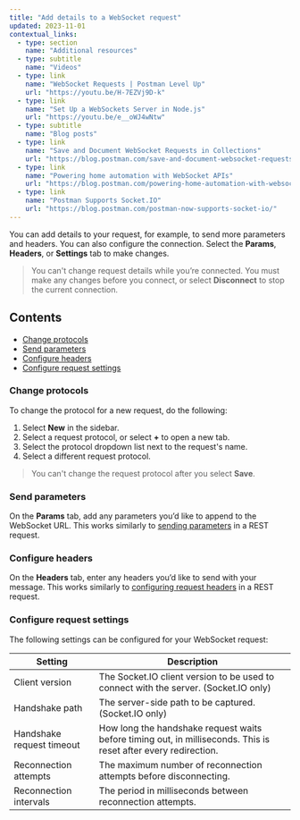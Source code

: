 ```yaml
---
title: "Add details to a WebSocket request"
updated: 2023-11-01
contextual_links:
  - type: section
    name: "Additional resources"
  - type: subtitle
    name: "Videos"
  - type: link
    name: "WebSocket Requests | Postman Level Up"
    url: "https://youtu.be/H-7EZVj9D-k"
  - type: link
    name: "Set Up a WebSockets Server in Node.js"
    url: "https://youtu.be/e__oWJ4wNtw"
  - type: subtitle
    name: "Blog posts"
  - type: link
    name: "Save and Document WebSocket Requests in Collections"
    url: "https://blog.postman.com/save-and-document-websocket-requests-in-collections/"
  - type: link
    name: "Powering home automation with WebSocket APIs"
    url: "https://blog.postman.com/powering-home-automation-with-websocket-apis/"
  - type: link
    name: "Postman Supports Socket.IO"
    url: "https://blog.postman.com/postman-now-supports-socket-io/"
---
```


You can add details to your request, for example, to send more parameters and headers. You can also configure the connection. Select the **Params**, **Headers**, or **Settings** tab to make changes.

> You can't change request details while you’re connected. You must make any changes before you connect, or select **Disconnect** to stop the current connection.

## Contents

* [Change protocols](#change-protocols)
* [Send parameters](#send-parameters)
* [Configure headers](#configure-headers)
* [Configure request settings](#configure-request-settings)

### Change protocols

To change the protocol for a new request, do the following:

1. Select **New** in the sidebar.
1. Select a request protocol, or select **+** to open a new tab.
1. Select the protocol dropdown list next to the request's name.
1. Select a different request protocol.

> You can't change the request protocol after you select **Save**.

### Send parameters

On the **Params** tab, add any parameters you’d like to append to the WebSocket URL. This works similarly to [sending parameters](/docs/sending-requests/create-requests/parameters/) in a REST request.

### Configure headers

On the **Headers** tab, enter any headers you’d like to send with your message. This works similarly to [configuring request headers](/docs/sending-requests/create-requests/headers/) in a REST request.

### Configure request settings

The following settings can be configured for your WebSocket request:

| Setting | Description |
|-----|-----|
| Client version  | The Socket.IO client version to be used to connect with the server. (Socket.IO only)|
| Handshake path | The server-side path to be captured. (Socket.IO only)  |
| Handshake request timeout | How long the handshake request waits before timing out, in milliseconds. This is reset after every redirection. |
| Reconnection attempts | The maximum number of reconnection attempts before disconnecting. |
| Reconnection intervals | The period in milliseconds between reconnection attempts. |
